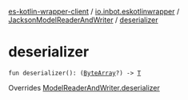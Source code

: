 [es-kotlin-wrapper-client](../../index.md) / [io.inbot.eskotlinwrapper](../index.md) / [JacksonModelReaderAndWriter](index.md) / [deserializer](./deserializer.md)

# deserializer

`fun deserializer(): (`[`ByteArray`](https://kotlinlang.org/api/latest/jvm/stdlib/kotlin/-byte-array/index.html)`?) -> `[`T`](index.md#T)

Overrides [ModelReaderAndWriter.deserializer](../-model-reader-and-writer/deserializer.md)

